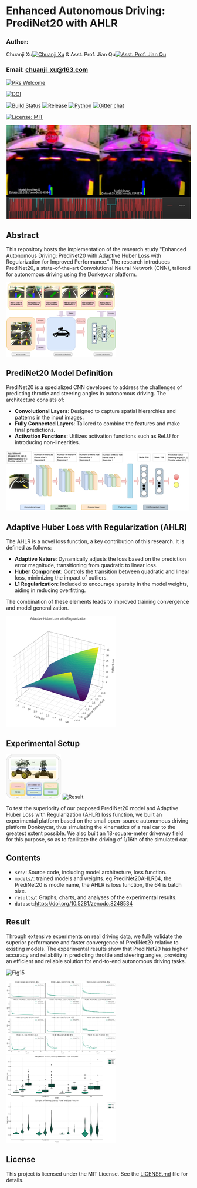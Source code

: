 # Enhanced Autonomous Driving: PrediNet20 with AHLR

### Author:  
 Chuanji Xu[![Chuanji Xu](https://orcid.org/sites/default/files/images/orcid_16x16.png)](https://orcid.org/0009-0009-5633-9605) & Asst. Prof. Jian Qu[![Asst. Prof. Jian Qu](https://orcid.org/sites/default/files/images/orcid_16x16.png)](https://orcid.org/0000-0002-1658-5088)
### Email: chuanji_xu@163.com

 [![PRs Welcome](https://img.shields.io/badge/PRs-welcome-brightgreen.svg)](http://makeapullrequest.com)
 
 [![DOI](https://zenodo.org/badge/DOI/10.5281/zenodo.8248534.svg)](https://doi.org/10.5281/zenodo.8248534)
 
 [![Build Status](https://travis-ci.org/username/projectname.svg?branch=master)](https://github.com/autorope/donkeycar)
 ![Release](https://img.shields.io/github/v/release/autorope/donkeycar) 
 [![Python](https://img.shields.io/badge/python-3.6%20|%203.7%20|%203.8-blue)](https://python.org)
 [![Gitter chat](https://badges.gitter.im/gitterHQ/gitter.png)](https://matrix.to/#/#self-driving:gitter.im)

  [![License: MIT](https://img.shields.io/badge/License-MIT-yellow.svg)](https://opensource.org/licenses/MIT) 

[![Comparison of Model Inference Effectiveness of Donkeycar PrediNet20 and Linear Models](images/a1.png)](https://youtu.be/Q2NMmvl7f_g)



## Abstract

This repository hosts the implementation of the research study "Enhanced Autonomous Driving: PrediNet20 with Adaptive Huber Loss with Regularization for Improved Performance." The research introduces PrediNet20, a state-of-the-art Convolutional Neural Network (CNN), tailored for autonomous driving using the Donkeycar platform.

<img src="images/Fig14.png" alt="End-to-end Donkeycar" width="300"/>

## PrediNet20 Model Definition

PrediNet20 is a specialized CNN developed to address the challenges of predicting throttle and steering angles in autonomous driving. The architecture consists of:

- **Convolutional Layers**: Designed to capture spatial hierarchies and patterns in the input images.
- **Fully Connected Layers**: Tailored to combine the features and make final predictions.
- **Activation Functions**: Utilizes activation functions such as ReLU for introducing non-linearities.
<img src="images/predi net.drawio.png" alt="PrediNet20 Architecture" width="500"/>


## Adaptive Huber Loss with Regularization (AHLR)

The AHLR is a novel loss function, a key contribution of this research. It is defined as follows:

- **Adaptive Nature**: Dynamically adjusts the loss based on the prediction error magnitude, transitioning from quadratic to linear loss.
- **Huber Component**: Controls the transition between quadratic and linear loss, minimizing the impact of outliers.
- **L1 Regularization**: Included to encourage sparsity in the model weights, aiding in reducing overfitting.

The combination of these elements leads to improved training convergence and model generalization.

<img src="images/AHLR3D2.0.png" alt="AHLR" width="300"/>

## Experimental Setup

<img src="images/Fig7.png" alt="Result" width="150"/> <img src="images/Fig8.png" alt="Result" width="300"/>

To test the superiority of our proposed PrediNet20 model and Adaptive Huber Loss with Regularization (AHLR) loss function, we built an experimental platform based on the small open-source autonomous driving platform Donkeycar, thus simulating the kinematics of a real car to the greatest extent possible. We also built an 18-square-meter driveway field for this purpose, so as to facilitate the driving of 1/16th of the simulated car.

## Contents

- `src/`: Source code, including model architecture, loss function.
- `models/`: trained models and weights. eg.PrediNet20AHLR64, the PrediNet20 is modle name, the AHLR is loss function, the 64 is batch size.
- `results/`: Graphs, charts, and analyses of the experimental results.
- `dataset`:https://doi.org/10.5281/zenodo.8248534
  
## Result
Through extensive experiments on real driving data, we fully validate the superior performance and faster convergence of PrediNet20 relative to existing models. The experimental results show that PrediNet20 has higher accuracy and reliability in predicting throttle and steering angles, providing an efficient and reliable solution for end-to-end autonomous driving tasks.

![Fig15](https://github.com/ADXu1/Donkeycar-PrediNet20-AHLR/assets/109978889/f1ac119e-79ad-468a-9855-292f7ffe3d54)

 <img src="images/Fig11.png" alt="Result" width="300"/> <img src="images/f370b623-0b77-4878-be2a-89c5926a5939.png" alt="Result" width="300"/>
 
## License

This project is licensed under the MIT License. See the [LICENSE.md](LICENSE.md) file for details.
